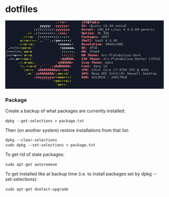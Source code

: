 # dotfiles

[![Aperçu](screenshot.png)](https://raw.githubusercontent.com/duquerroy/dotfiles/master/screenshot.png)

### Package
Create a backup of what packages are currently installed:

```dpkg --get-selections > package.txt```

Then (on another system) restore installations from that list:

```
dpkg --clear-selections
sudo dpkg --set-selections < package.txt
```

To get rid of stale packages:

```sudo apt-get autoremove```

To get installed like at backup time (i.e. to install packages set by dpkg --set-selections):

```sudo apt-get dselect-upgrade```



